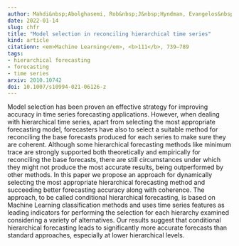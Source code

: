 ```yaml
---
author: Mahdi&nbsp;Abolghasemi, Rob&nbsp;J&nbsp;Hyndman, Evangelos&nbsp;Spiliotis, Christoph&nbsp;Bergmeir
date: 2022-01-14
slug: chfr
title: "Model selection in reconciling hierarchical time series"
kind: article
citationn: <em>Machine Learning</em>, <b>111</b>, 739–789
tags:
- hierarchical forecasting
- forecasting
- time series
arxiv: 2010.10742
doi: 10.1007/s10994-021-06126-z
---
```


Model selection has been proven an effective strategy for improving accuracy in time series forecasting applications. However, when dealing with hierarchical time series, apart from selecting the most appropriate forecasting model, forecasters have also to select a suitable method for reconciling the base forecasts produced for each series to make sure they are coherent. Although some hierarchical forecasting methods like minimum trace are strongly supported both theoretically and empirically for reconciling the base forecasts, there are still circumstances under which they might not produce the most accurate results, being outperformed by other methods. In this paper we propose an approach for dynamically selecting the most appropriate hierarchical forecasting method and succeeding better forecasting accuracy along with coherence. The approach, to be called conditional hierarchical forecasting, is based on Machine Learning classification methods and uses time series features as leading indicators for performing the selection for each hierarchy examined considering a variety of alternatives. Our results suggest that conditional hierarchical forecasting leads to significantly more accurate forecasts than standard approaches, especially at lower hierarchical levels.
